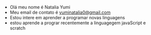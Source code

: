 - Olá meu nome é Natalia Yumi
-  Meu email de contato é yuminatalia0@gmail.com
- Estou intere  em aprender a programar novas linguagens
- estou aprende a prograr recentemente  a  linguagegem  javaScript e scratch
